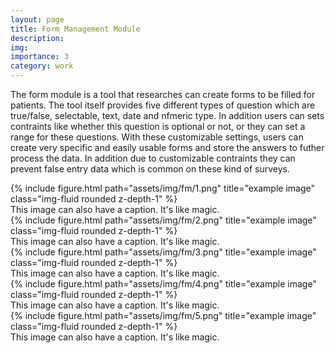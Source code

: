 ```yaml
---
layout: page
title: Form Management Module
description:
img:
importance: 3
category: work
---
```


The form module is a tool that researches can create forms to be filled for patients. The tool itself provides five different types of question which are true/false, selectable, text, date and nfmeric type. In addition users can sets contraints like whether this question is optional or not, or they can set a range for these questions. With these customizable settings, users can create very specific and easily usable forms and store the answers to futher process the data. In addition due to customizable contraints they can prevent false entry data which is common on these kind of surveys.

<div class="row">
    <div class="col-sm mt-3 mt-md-0">
        {% include figure.html path="assets/img/fm/1.png" title="example image" class="img-fluid rounded z-depth-1" %}
    </div>
</div>
<div class="caption">
    This image can also have a caption. It's like magic.
</div>

<div class="row">
    <div class="col-sm mt-3 mt-md-0">
        {% include figure.html path="assets/img/fm/2.png" title="example image" class="img-fluid rounded z-depth-1" %}
    </div>
</div>
<div class="caption">
    This image can also have a caption. It's like magic.
</div>

<div class="row">
    <div class="col-sm mt-3 mt-md-0">
        {% include figure.html path="assets/img/fm/3.png" title="example image" class="img-fluid rounded z-depth-1" %}
    </div>
</div>
<div class="caption">
    This image can also have a caption. It's like magic.
</div>

<div class="row">
    <div class="col-sm mt-3 mt-md-0">
        {% include figure.html path="assets/img/fm/4.png" title="example image" class="img-fluid rounded z-depth-1" %}
    </div>
</div>
<div class="caption">
    This image can also have a caption. It's like magic.
</div>

<div class="row">
    <div class="col-sm mt-3 mt-md-0">
        {% include figure.html path="assets/img/fm/5.png" title="example image" class="img-fluid rounded z-depth-1" %}
    </div>
</div>
<div class="caption">
    This image can also have a caption. It's like magic.
</div>

